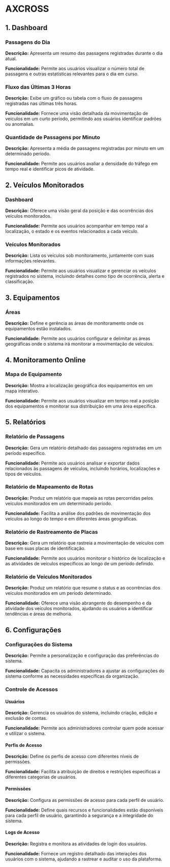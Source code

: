 # AXCROSS

## 1. Dashboard

### Passagens do Dia
**Descrição:** Apresenta um resumo das passagens registradas durante o dia atual.

**Funcionalidade:** Permite aos usuários visualizar o número total de passagens e outras estatísticas relevantes para o dia em curso.

### Fluxo das Últimas 3 Horas
**Descrição:** Exibe um gráfico ou tabela com o fluxo de passagens registradas nas últimas três horas.

**Funcionalidade:** Fornece uma visão detalhada da movimentação de veículos em um curto período, permitindo aos usuários identificar padrões ou anomalias.

### Quantidade de Passagens por Minuto
**Descrição:** Apresenta a média de passagens registradas por minuto em um determinado período.

**Funcionalidade:** Permite aos usuários avaliar a densidade do tráfego em tempo real e identificar picos de atividade.



## 2. Veículos Monitorados

### Dashboard
**Descrição:** Oferece uma visão geral da posição e das ocorrências dos veículos monitorados.

**Funcionalidade:** Permite aos usuários acompanhar em tempo real a localização, o estado e os eventos relacionados a cada veículo.

### Veículos Monitorados
**Descrição:** Lista os veículos sob monitoramento, juntamente com suas informações relevantes.

**Funcionalidade:** Permite aos usuários visualizar e gerenciar os veículos registrados no sistema, incluindo detalhes como tipo de ocorrência, alerta e classificação.


## 3. Equipamentos

### Áreas
**Descrição:** Define e gerência as áreas de monitoramento onde os equipamentos estão instalados.

**Funcionalidade:** Permite aos usuários configurar e delimitar as áreas geográficas onde o sistema irá monitorar a movimentação de veículos.


## 4. Monitoramento Online

### Mapa de Equipamento
**Descrição:** Mostra a localização geográfica dos equipamentos em um mapa interativo.

**Funcionalidade:** Permite aos usuários visualizar em tempo real a posição dos equipamentos e monitorar sua distribuição em uma área específica.


## 5. Relatórios

### Relatório de Passagens

**Descrição:** Gera um relatório detalhado das passagens registradas em um período específico.

**Funcionalidade:** Permite aos usuários analisar e exportar dados relacionados às passagens de veículos, incluindo horários, localizações e tipos de veículos.

### Relatório de Mapeamento de Rotas
**Descrição:** Produz um relatório que mapeia as rotas percorridas pelos veículos monitorados em um determinado período.

**Funcionalidade:** Facilita a análise dos padrões de movimentação dos veículos ao longo do tempo e em diferentes áreas geográficas.

### Relatório de Rastreamento de Placas
**Descrição:** Gera um relatório que rastreia a movimentação de veículos com base em suas placas de identificação.

**Funcionalidade:** Permite aos usuários monitorar o histórico de localização e as atividades de veículos específicos ao longo de um período definido.

### Relatório de Veículos Monitorados
**Descrição:** Produz um relatório que resume o status e as ocorrências dos veículos monitorados em um período determinado.

**Funcionalidade:** Oferece uma visão abrangente do desempenho e da atividade dos veículos monitorados, ajudando os usuários a identificar tendências e áreas de melhoria.

## 6. Configurações

### Configurações do Sistema
**Descrição:** Permite a personalização e configuração das preferências do sistema.

**Funcionalidade:** Capacita os administradores a ajustar as configurações do sistema conforme as necessidades específicas da organização.

### Controle de Acessos

#### Usuários
**Descrição:** Gerencia os usuários do sistema, incluindo criação, edição e exclusão de contas.

**Funcionalidade:** Permite aos administradores controlar quem pode acessar e utilizar o sistema.

#### Perfis de Acesso
**Descrição:** Define os perfis de acesso com diferentes níveis de permissões.

**Funcionalidade:** Facilita a atribuição de direitos e restrições específicas a diferentes categorias de usuários.

#### Permissões
**Descrição:** Configura as permissões de acesso para cada perfil de usuário.

**Funcionalidade:** Define quais recursos e funcionalidades estão disponíveis para cada perfil de usuário, garantindo a segurança e a integridade do sistema.

#### Logs de Acesso
**Descrição:** Registra e monitora as atividades de login dos usuários.

**Funcionalidade:** Fornece um registro detalhado das interações dos usuários com o sistema, ajudando a rastrear e auditar o uso da plataforma.


